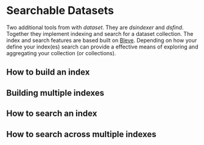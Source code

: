 
# Searchable Datasets

Two additional tools from with _dataset_. They are _dsindexer_ and _dsfind_. Together
they implement indexing and search for a dataset collection. The index and search features
are based built on [Bleve](https://blevesearch.com). Depending on how your define your
index(es) search can provide a effective means of exploring and aggregating your
collection (or collections).

## How to build an index

## Building multiple indexes

## How to search an index

## How to search across multiple indexes

